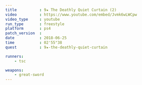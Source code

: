 ```yaml
---
title          : 9★ The Deathly Quiet Curtain (2)
video          : https://www.youtube.com/embed/Jvmk6wLWCpw
video_type     : youtube
run_type       : freestyle
platform       : ps4
patch_version  :
date           : 2018-06-25
time           : 02'55"38
quest          : 9★-the-deathly-quiet-curtain

runners:
    - tsc

weapons:
    - great-sword
---
```

